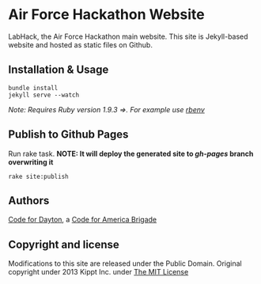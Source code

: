 # Air Force Hackathon Website
LabHack, the Air Force Hackathon main website. This site is Jekyll-based website and hosted as static files on Github.

## Installation & Usage
    bundle install
    jekyll serve --watch

_Note: Requires Ruby version 1.9.3 =>. For example use [rbenv](https://github.com/sstephenson/rbenv)_   
    
## Publish to Github Pages
Run rake task. **NOTE: It will deploy the generated site to _gh-pages_ branch overwriting it**    
``` 
rake site:publish
```

## Authors
[Code for Dayton](http://codefordayton.org), a [Code for America Brigade](http://www.codeforamerica.org)


## Copyright and license

Modifications to this site are released under the Public Domain.
Original copyright under 2013 Kippt Inc. under [The MIT License ](LICENSE)
